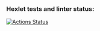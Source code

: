 ### Hexlet tests and linter status:
[![Actions Status](https://github.com/ishchts/js-web-development-project-lvl4/workflows/hexlet-check/badge.svg)](https://github.com/ishchts/js-web-development-project-lvl4/actions)